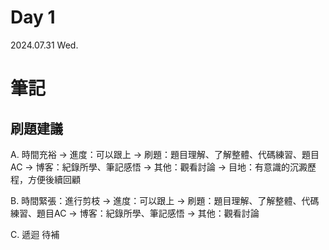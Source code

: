 # Day 1 
2024.07.31 Wed.

# 筆記
## 刷題建議

A. 時間充裕
-> 進度：可以跟上
-> 刷題：題目理解、了解整體、代碼練習、題目AC
-> 博客：紀錄所學、筆記感悟
-> 其他：觀看討論
-> 目地：有意識的沉澱歷程，方便後續回顧

B. 時間緊張：進行剪枝
-> 進度：可以跟上
-> 刷題：題目理解、了解整體、代碼練習、題目AC
-> 博客：紀錄所學、筆記感悟
-> 其他：觀看討論

C. 遞迴
  待補
